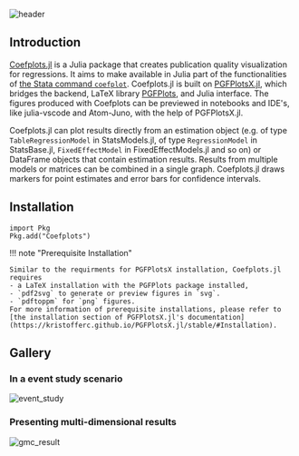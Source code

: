 ![header](https://raw.githubusercontent.com/caibengbu/Coefplots.jl/main/assets/logo.svg)

## Introduction

[Coefplots.jl](https://github.com/caibengbu/Coefplots.jl) is a Julia package that creates publication quality visualization for regressions. It aims to make available in Julia part of the functionalities of [the Stata command `coefplot`](http://repec.sowi.unibe.ch/stata/coefplot/getting-started.html). Coefplots.jl is built on [PGFPlotsX.jl](https://github.com/KristofferC/PGFPlotsX.jl/tree/ada03510396af592e05b2e382a0c12ce37ee3cc8), which bridges the backend, LaTeX library [PGFPlots](http://pgfplots.sourceforge.net/), and Julia interface. The figures produced with Coefplots can be previewed in notebooks and IDE's, like julia-vscode and Atom-Juno, with the help of PGFPlotsX.jl.

Coefplots.jl can plot results directly from an estimation object (e.g. of type `TableRegressionModel` in StatsModels.jl, of type `RegressionModel` in StatsBase.jl, `FixedEffectModel` in FixedEffectModels.jl and so on) or DataFrame objects that contain estimation results. Results from multiple models or matrices can be combined in a single graph. Coefplots.jl draws markers for point estimates and error bars for confidence intervals. 

## Installation
```julia-repl
import Pkg
Pkg.add("Coefplots")
```

!!! note "Prerequisite Installation"

    Similar to the requirments for PGFPlotsX installation, Coefplots.jl requires 
    - a LaTeX installation with the PGFPlots package installed,
    - `pdf2svg` to generate or preview figures in `svg`. 
    - `pdftoppm` for `png` figures. 
    For more information of prerequisite installations, please refer to [the installation section of PGFPlotsX.jl's documentation](https://kristofferc.github.io/PGFPlotsX.jl/stable/#Installation).

## Gallery
### In a event study scenario
![event_study](https://raw.githubusercontent.com/caibengbu/Coefplots.jl/main/assets/esplot.svg)

### Presenting multi-dimensional results
![gmc_result](https://github.com/caibengbu/Coefplots.jl/blob/main/assets/elasticity.svg)